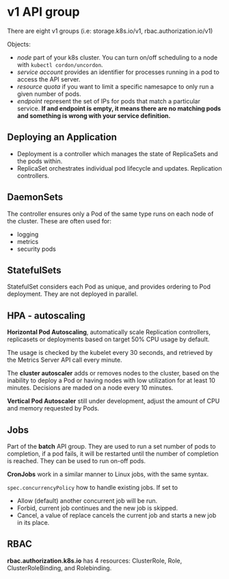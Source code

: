 # v1 API group

There are eight v1 groups (i.e: storage.k8s.io/v1, rbac.authorization.io/v1)

Objects:

- _node_ part of your k8s cluster. You can turn on/off scheduling to a node with `kubectl cordon/uncordon`.
- _service account_ provides an identifier for processes running in a pod to access the API server.
- _resource quota_ if you want to limit a specific namesapce to only run a given number of pods.
- _endpoint_ represent the set of IPs for pods that match a particular service. **If and endpoint is empty, it means there are no matching pods and something is wrong with your service definition.**


## Deploying an Application

- Deployment is a controller which manages the state of ReplicaSets and the pods within.
- ReplicaSet orchestrates individual pod lifecycle and updates. Replication controllers.

## DaemonSets

The controller ensures only a Pod of the same type runs on each node of the cluster. These are often used for:

- logging
- metrics
- security pods

## StatefulSets

StatefulSet considers each Pod as unique, and provides ordering to Pod deployment. They are not deployed in parallel.

## HPA - autoscaling 

**Horizontal Pod Autoscaling**, automatically scale Replication controllers, replicasets or deployments based on target 50% CPU usage by default.

 The usage is checked by the kubelet every 30 seconds, and retrieved by the Metrics Server API call every minute. 


The **cluster autoscaler** adds or removes nodes to the cluster, based on the inability to deploy a Pod or having nodes with low utilization for at least 10 minutes. Decisions are maded on a node every 10 minutes.

**Vertical Pod Autoscaler** still under development, adjust the amount of CPU and memory requested by Pods.

## Jobs

Part of the **batch** API group. They are used to run a set number of pods to completion, if a pod fails, it will be restarted until the number of completion is reached. They can be used to run on-off pods.

**CronJobs** work in a similar manner to Linux jobs, with the same syntax. 

`spec.concurrencyPolicy` how to handle existing jobs. If set to

- Allow (default) another concurrent job will be run.
- Forbid, current job continues and the new job is skipped.
- Cancel, a value of replace cancels the current job and starts a new job in its place.

## RBAC

**rbac.authorization.k8s.io** has 4 resources: ClusterRole, Role, ClusterRoleBinding, and Rolebinding.




